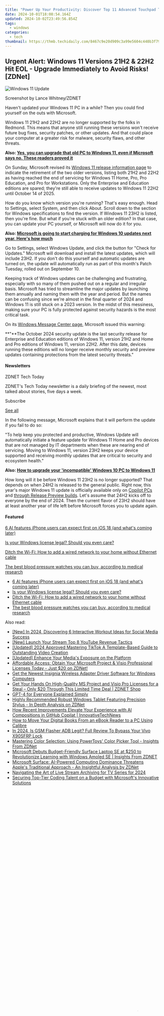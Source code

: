 ```yaml
---
title: "Power Up Your Productivity: Discover Top 11 Advanced Touchpad Techniques for Windows Users on ZDNet"
date: 2024-10-01T18:08:54.164Z
updated: 2024-10-02T23:49:56.854Z
tags:
  - windows
categories:
  - tech
thumbnail: https://thmb.techidaily.com/8467c9e20d909c3a99e5604c440b3f79e42d4e9a9f150048899a6b75835712f0.jpg
---
```


## Urgent Alert: Windows 11 Versions 21H2 & 22H2 Hit EOL - Upgrade Immediately to Avoid Risks![ZDNet]

![Windows 11 Update](https://www.zdnet.com/a/img/resize/a3d7f6204a4a80c657ff5a478fcd7dde3d2564e1/2024/09/11/b679a3e9-5816-4292-8618-8cad24cce468/figure-top-update-your-windows-11-pc-to-version-23h2-or-else.jpg?auto=webp&width=1280)

Screenshot by Lance Whitney/ZDNET

Haven't updated your Windows 11 PC in a while? Then you could find yourself on the outs with Microsoft. 

Windows 11 21H2 and 22H2 are no longer supported by the folks in Redmond. This means that anyone still running these versions won't receive future bug fixes, security patches, or other updates. And that could place your computer at a greater risk for malware, security flaws, and other threats.

**Also: [Yes, you can upgrade that old PC to Windows 11, even if Microsoft says no. These readers proved it](https://www.zdnet.com/article/yes-you-can-upgrade-that-old-pc-to-windows-11-even-if-microsoft-says-no-these-readers-proved-it/)**

On Sunday, Microsoft revised its [Windows 11 release information page](https://learn.microsoft.com/en-us/windows/release-health/windows11-release-information) to indicate the retirement of the two older versions, listing both 21H2 and 22H2 as having reached the end of servicing for Windows 11 Home, Pro, Pro Education, and Pro for Workstations. Only the Enterprise and Education editions are spared; they're still able to receive updates to Windows 11 22H2 until October 14 of 2025.

How do you know which version you're running? That's easy enough. Head to Settings, select System, and then click About. Scroll down to the section for Windows specifications to find the version. If Windows 11 23H2 is listed, then you're fine. But what if you're stuck with an older edition? In that case, you can update your PC yourself, or Microsoft will now do it for you.

**Also: [Microsoft is going to start charging for Windows 10 updates next year. Here's how much](https://www.zdnet.com/article/microsoft-is-going-to-start-charging-for-windows-10-updates-next-year-heres-how-much/)**

Go to Settings, select Windows Update, and click the button for "Check for Updates." Microsoft will download and install the latest updates, which will include 23H2\. If you don't do this yourself and automatic updates are turned on, the update will automatically run as part of this month's Patch Tuesday, rolled out on September 10.

Keeping track of Windows updates can be challenging and frustrating, especially with so many of them pushed out on a regular and irregular basis. Microsoft has tried to streamline the major updates by launching them annually and naming them with the year and period. But the names can be confusing since we're almost in the final quarter of 2024 and Windows 11 is still stuck on a 2023 version. In the midst of this messiness, making sure your PC is fully protected against security hazards is the most critical task.

On its [Windows Message Center page](https://learn.microsoft.com/en-us/windows/release-health/windows-message-center), Microsoft issued this warning:

**"**The October 2024 security update is the last security release for Enterprise and Education editions of Windows 11, version 21H2 and Home and Pro editions of Windows 11, version 22H2\. After this date, devices running these editions will no longer receive monthly security and preview updates containing protections from the latest security threats."

#### Newsletters

ZDNET Tech Today

ZDNET's Tech Today newsletter is a daily briefing of the newest, most talked about stories, five days a week.

 Subscribe

[See all](https://www.zdnet.com/newsletters/)

In the following message, Microsoft explains that it will perform the update if you fail to do so:

"To help keep you protected and productive, Windows Update will automatically initiate a feature update for Windows 11 Home and Pro devices that are not managed by IT departments when these are nearing end of servicing. Moving to Windows 11, version 23H2 keeps your device supported and receiving monthly updates that are critical to security and ecosystem health."

**Also: [How to upgrade your 'incompatible' Windows 10 PC to Windows 11](https://www.zdnet.com/article/how-to-upgrade-your-incompatible-windows-10-pc-to-windows-11/)**

How long will it be before Windows 11 23H2 is no longer supported? That depends on when 24H2 is released to the general public. Right now, this year's major Windows 11 update is officially available only on [Copilot PCs](https://support.microsoft.com/en-us/topic/kb5043950-windows-11-version-24h2-support-2fd719b6-8c26-469f-99fe-832eb1b702d7) and [through Release Preview builds](https://blogs.windows.com/windows-insider/2024/05/22/releasing-windows-11-version-24h2-to-the-release-preview-channel/). Let's assume that 24H2 kicks off to everyone by the end of 2024\. Then the current flavor of 23H2 should have at least another year of life left before Microsoft forces you to update again.

#### Featured

[6 AI features iPhone users can expect first on iOS 18 (and what's coming later)](https://www.zdnet.com/article/6-ai-features-iphone-users-can-expect-first-on-ios-18-and-whats-coming-later/ "6 AI features iPhone users can expect first on iOS 18 (and what's coming later)")

[Is your Windows license legal? Should you even care?](https://www.zdnet.com/article/is-your-windows-license-legal-should-you-even-care/ "Is your Windows license legal? Should you even care?")

[Ditch the Wi-Fi: How to add a wired network to your home without Ethernet cable](https://www.zdnet.com/article/ditch-the-wi-fi-how-to-add-a-wired-network-to-your-home-without-ethernet-cable/ "Ditch the Wi-Fi: How to add a wired network to your home without Ethernet cable")

[The best blood pressure watches you can buy, according to medical research](https://www.zdnet.com/article/best-blood-pressure-watch/ "The best blood pressure watches you can buy, according to medical research")

* [6 AI features iPhone users can expect first on iOS 18 (and what's coming later)](https://www.zdnet.com/article/6-ai-features-iphone-users-can-expect-first-on-ios-18-and-whats-coming-later/ "6 AI features iPhone users can expect first on iOS 18 (and what's coming later)")
* [Is your Windows license legal? Should you even care?](https://www.zdnet.com/article/is-your-windows-license-legal-should-you-even-care/ "Is your Windows license legal? Should you even care?")
* [Ditch the Wi-Fi: How to add a wired network to your home without Ethernet cable](https://www.zdnet.com/article/ditch-the-wi-fi-how-to-add-a-wired-network-to-your-home-without-ethernet-cable/ "Ditch the Wi-Fi: How to add a wired network to your home without Ethernet cable")
* [The best blood pressure watches you can buy, according to medical research](https://www.zdnet.com/article/best-blood-pressure-watch/ "The best blood pressure watches you can buy, according to medical research")

<ins class="adsbygoogle"
     style="display:block"
     data-ad-format="autorelaxed"
     data-ad-client="ca-pub-7571918770474297"
     data-ad-slot="1223367746"></ins>

<ins class="adsbygoogle"
     style="display:block"
     data-ad-client="ca-pub-7571918770474297"
     data-ad-slot="8358498916"
     data-ad-format="auto"
     data-full-width-responsive="true"></ins>

<span class="atpl-alsoreadstyle">Also read:</span>
<div><ul>
<li><a href="https://facebook-video-footage.techidaily.com/new-in-2024-discovering-6-interactive-workout-ideas-for-social-media-success/"><u>[New] In 2024, Discovering 6 Interactive Workout Ideas for Social Media Success</u></a></li>
<li><a href="https://facebook-record-videos.techidaily.com/new-launch-your-stream-top-8-youtube-revenue-tactics/"><u>[New] Launch Your Stream Top 8 YouTube Revenue Tactics</u></a></li>
<li><a href="https://tiktok-video-recordings.techidaily.com/updated-2024-approved-mastering-tiktok-a-template-based-guide-to-outstanding-video-creation/"><u>[Updated] 2024 Approved Mastering TikTok A Template-Based Guide to Outstanding Video Creation</u></a></li>
<li><a href="https://facebook-video-content.techidaily.com/updated-enhance-your-medias-exposure-on-the-platform/"><u>[Updated] Enhance Your Media's Exposure on the Platform</u></a></li>
<li><a href="https://win-tips.techidaily.com/affordable-access-obtain-your-microsoft-project-and-visio-professional-licenses-today-just-20-on-zdnet/"><u>Affordable Access: Obtain Your Microsoft Project & Visio Professional Licenses Today - Just $20 on ZDNet!</u></a></li>
<li><a href="https://driver-download.techidaily.com/get-the-newest-insignia-wireless-adapter-driver-software-for-windows-computers/"><u>Get the Newest Insignia Wireless Adapter Driver Software for Windows Computers</u></a></li>
<li><a href="https://win-tips.techidaily.com/get-your-hands-on-high-quality-ms-project-and-visio-pro-licenses-for-a-steal-only-20-through-this-limited-time-deal-zdnet-shop/"><u>Get Your Hands On High-Quality MS Project and Visio Pro Licenses for a Steal – Only $20 Through This Limited Time Deal | ZDNET Shop</u></a></li>
<li><a href="https://tech-revival.techidaily.com/gpt-4-for-everyone-explained-simply/"><u>GPT-4 for Everyone Explained Simply</u></a></li>
<li><a href="https://win-tips.techidaily.com/highly-recommended-robust-windows-tablet-featuring-precision-stylus-in-depth-analysis-on-zdnet/"><u>Highly Recommended Robust Windows Tablet Featuring Precision Stylus - In Depth Analysis on ZDNet</u></a></li>
<li><a href="https://win-tips.techidaily.com/how-recent-improvements-elevate-your-experience-with-ai-compositions-in-github-copilat-innovativetechnews/"><u>How Recent Improvements Elevate Your Experience with AI Compositions in GitHub Copilat | InnovativeTechNews</u></a></li>
<li><a href="https://discover-answers.techidaily.com/how-to-move-your-digital-books-from-an-ebook-reader-to-a-pc-using-calibre/"><u>How to Move Your Digital Books From an eBook Reader to a PC Using Calibre</u></a></li>
<li><a href="https://bypass-frp.techidaily.com/in-2024-is-gsm-flasher-adb-legit-full-review-to-bypass-your-vivo-x90sfrp-lock-by-drfone-android/"><u>In 2024, Is GSM Flasher ADB Legit? Full Review To Bypass Your Vivo X90SFRP Lock</u></a></li>
<li><a href="https://win-tips.techidaily.com/mastering-color-selection-using-powertoys-color-picker-tool-insights-from-zdnet/"><u>Mastering Color Selection: Using PowerToys' Color Picker Tool - Insights From ZDNet</u></a></li>
<li><a href="https://win-tips.techidaily.com/microsoft-debuts-budget-friendly-surface-laptop-se-at-250-to-revolutionize-learning-with-windows-amoled-se-insights-from-zdnet/"><u>Microsoft Debuts Budget-Friendly Surface Laptop SE at $250 to Revolutionize Learning with Windows Amoled SE | Insights From ZDNET</u></a></li>
<li><a href="https://win-tips.techidaily.com/microsoft-surface-ai-powered-computing-dominance-threatens-apples-traditional-approach-an-insightful-analysis-by-zdnet/"><u>Microsoft Surface: AI-Powered Computing Dominance Threatens Apple's Traditional Approach - An Insightful Analysis by ZDNet</u></a></li>
<li><a href="https://screen-video-capture.techidaily.com/navigating-the-art-of-live-stream-archiving-for-tv-series-for-2024/"><u>Navigating the Art of Live Stream Archiving for TV Series for 2024</u></a></li>
<li><a href="https://win-tips.techidaily.com/securing-top-tier-coding-talent-on-a-budget-with-microsofts-innovative-solutions/"><u>Securing Top-Tier Coding Talent on a Budget with Microsoft's Innovative Solutions</u></a></li>
</ul></div>

<!-- affiliate ads begin -->
<span id="1424528">
					<video width="864" height="1536" style="cursor:pointer"
           poster="//a.impactradius-go.com/display-clicktoplayimage/1424528.png"
           onclick="if(!this.playClicked){this.play();this.setAttribute('controls',true);this.playClicked=true;}">
	   <source src="//a.impactradius-go.com/display-ad/16446-1424528">
	   <img src="//a.impactradius-go.com/display-clicktoplayimage/1424528.png" style="border: none; height: 100%; width: 100%; object-fit: contain">
	</video>
	<div style="width:540px;text-align:center"><a href="javascript:window.open(decodeURIComponent('https%3A%2F%2Flaganoo.pxf.io%2Fc%2F5597632%2F1424528%2F16446'), '_blank');void(0);">Click here</a></div>
</span>
<img height="0" width="0" src="https://imp.pxf.io/i/5597632/1424528/16446" style="position:absolute;visibility:hidden;" border="0" />
<!-- affiliate ads end -->

